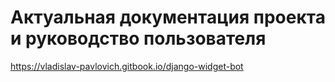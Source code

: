 # Актуальная документация проекта и руководство пользователя 
https://vladislav-pavlovich.gitbook.io/django-widget-bot
